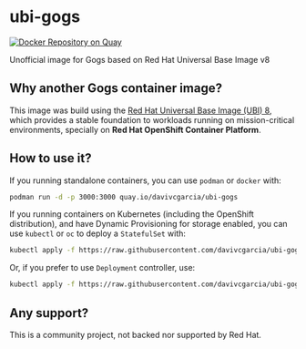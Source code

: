 # ubi-gogs
[![Docker Repository on Quay](https://quay.io/repository/davivcgarcia/ubi-gogs/status "Docker Repository on Quay")](https://quay.io/repository/davivcgarcia/ubi-gogs)

Unofficial image for Gogs based on Red Hat Universal Base Image v8

## Why another Gogs container image?

This image was build using the [Red Hat Universal Base Image (UBI) 8](https://developers.redhat.com/products/rhel/ubi/), which provides a stable foundation to workloads running on mission-critical environments, specially on **Red Hat OpenShift Container Platform**.

## How to use it?

If you running standalone containers, you can use `podman` or `docker` with:

```bash
podman run -d -p 3000:3000 quay.io/davivcgarcia/ubi-gogs
```

If you running containers on Kubernetes (including the OpenShift distribution), and have Dynamic Provisioning for storage enabled, you can use `kubectl` or `oc` to deploy a `StatefulSet` with:

```bash
kubectl apply -f https://raw.githubusercontent.com/davivcgarcia/ubi-gogs/master/resources/openshift-statefulset.yaml
```

Or, if you prefer to use `Deployment` controller, use:

```bash
kubectl apply -f https://raw.githubusercontent.com/davivcgarcia/ubi-gogs/master/resources/openshift-deployment.yaml
```

## Any support?

This is a community project, not backed nor supported by Red Hat.
